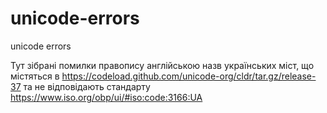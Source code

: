 # unicode-errors
unicode errors

Тут зібрані помилки правопису англійською назв українських міст, що містяться в https://codeload.github.com/unicode-org/cldr/tar.gz/release-37 та не відповідають стандарту https://www.iso.org/obp/ui/#iso:code:3166:UA
